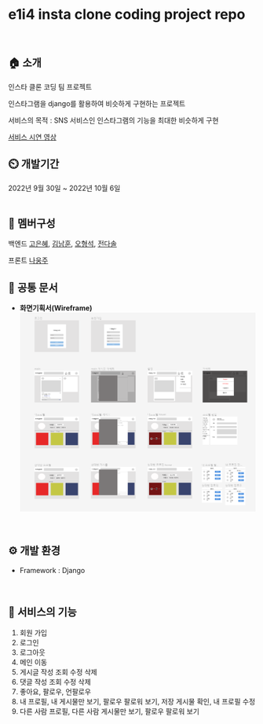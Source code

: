# e1i4 insta clone coding project repo #  
<br/> 

## 🏠 소개

인스타 클론 코딩 팀 프로젝트

인스타그램을 django를 활용하여 비슷하게 구현하는 프로젝트

서비스의 목적 : SNS 서비스인 인스타그램의 기능을 최대한 비슷하게 구현  

[서비스 시연 영상](https://woong-garden.tistory.com/entry/2-%EC%83%88%EC%8B%B9%EC%9D%B4%EC%9D%98-%ED%94%84%EB%A1%9C%EC%A0%9D%ED%8A%B8-Django-%EC%9D%B8%EC%8A%A4%ED%83%80-%ED%81%B4%EB%A1%A0-%EC%BD%94%EB%94%A9)
<br/> 

## ⏲️ 개발기간
2022년 9월 30일 ~ 2022년 10월 6일  
<br/> 

## 🧙 멤버구성
백엔드
[고은혜](https://github.com/gracegoh924), 
[김남훈](https://github.com/nhkmi1001), 
[오형석](https://github.com/auberr), 
[전다솔](https://github.com/0sol0)


프론트
[나웅주](https://github.com/woong-garden)
<br/> 

## 📝 공통 문서

* __화면기획서(Wireframe)__ 
![ex_screenshot](./img/api_1.PNG)


<br/> 


## ⚙️ 개발 환경
* Framework : Django  
<br/> 


## 📌 서비스의 기능

1. 회원 가입
2. 로그인
3. 로그아웃
4. 메인 이동
5. 게시글 작성 조회 수정 삭제
6. 댓글 작성 조회 수정 삭제
7. 좋아요, 팔로우, 언팔로우
8. 내 프로필, 내 게시물만 보기, 팔로우 팔로워 보기, 저장 게시물 확인, 내 프로필 수정
9. 다른 사람 프로필, 다른 사람 게시물만 보기, 팔로우 팔로워 보기

